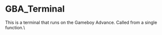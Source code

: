 # GBA_Terminal
This is a terminal that runs on the Gameboy Advance.
Called from a single function.\

